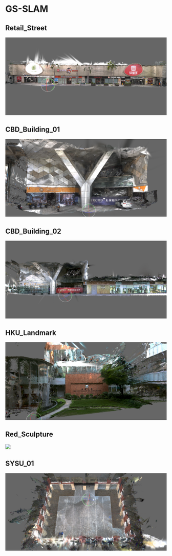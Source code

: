 # GS-SLAM
## Retail_Street
![](images/Retail_Street-image.png)

## CBD_Building_01
![](images/CBD_Building_01-image.png)

## CBD_Building_02
![](images/CBD_Building_02-image.png)

## HKU_Landmark
![](images/HKU_Landmark-image.png)

## Red_Sculpture
![](images/Red_Sculpture-image.png)

## SYSU_01
![](images/SYSU_01-image.png)
